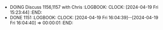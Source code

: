 - DOING Discuss 1156,1157  with Chris
  :LOGBOOK:
  CLOCK: [2024-04-19 Fri 15:23:44]
  :END:
- DONE 1151
  :LOGBOOK:
  CLOCK: [2024-04-19 Fri 16:04:39]--[2024-04-19 Fri 16:04:40] =>  00:00:01
  :END: